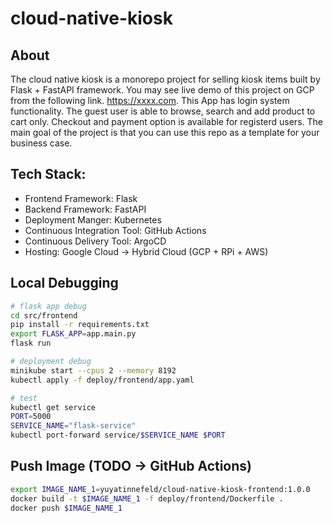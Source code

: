 # cloud-native-kiosk

## About
The cloud native kiosk is a monorepo project for selling kiosk items built by Flask + FastAPI framework. You may see live demo of this project on GCP from the following link. https://xxxx.com. This App has login system functionality. The guest user is able to browse, search and add product to cart only. Checkout and payment option is available for registerd users. The main goal of the project is that you can use this repo as a template for your business case.

## Tech Stack:
- Frontend Framework: Flask
- Backend Framework: FastAPI
- Deployment Manger: Kubernetes
- Continuous Integration Tool: GitHub Actions
- Continuous Delivery Tool: ArgoCD
- Hosting: Google Cloud -> Hybrid Cloud (GCP + RPi + AWS)
## Local Debugging

```bash
# flask app debug
cd src/frontend
pip install -r requirements.txt
export FLASK_APP=app.main.py
flask run

# deployment debug
minikube start --cpus 2 --memory 8192
kubectl apply -f deploy/frontend/app.yaml

# test
kubectl get service
PORT=5000
SERVICE_NAME="flask-service"
kubectl port-forward service/$SERVICE_NAME $PORT
```

## Push Image (TODO -> GitHub Actions)
```bash
export IMAGE_NAME_1=yuyatinnefeld/cloud-native-kiosk-frontend:1.0.0
docker build -t $IMAGE_NAME_1 -f deploy/frontend/Dockerfile .
docker push $IMAGE_NAME_1
```

